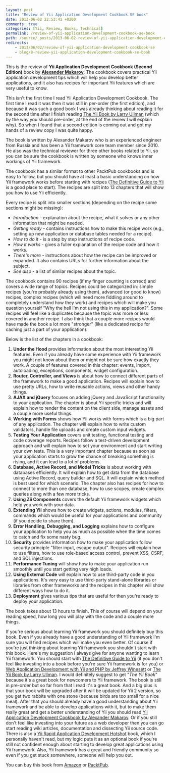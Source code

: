 ```yaml
---
layout: post
title: "Review of Yii Application Development Cookbook SE book"
date: 2013-06-02 22:53:41 +0200
comments: true
categories: [Yii, Review, Books, Technical]
permalink: /review-of-yii-application-development-cookbook-se-book
path: /source/_posts/2013-06-02-review-of-yii-application-development-cookbook-se-book.markdown
redirects:
    - 2013/06/02/review-of-yii-application-development-cookbook-se
    - blog/8-review-yii-application-development-cookbook-se-book
---
```


This is the review of **Yii Application Development Cookbook (Second Edition)** book by **[Alexander Makarov][alexander-makarov-homepage]**. The cookbook covers practical Yii application development tips which will help you develop better applications, and it also has recipes for important Yii features which are very useful to know.

<!-- more -->

This isn't the first time I read Yii Application Development Cookbook. The first time I read it was then it was still in per-order (the first edition), and because it was such a good book I was already thinking about reading it for the second time after I finish reading [The Yii Book by Larry Ullman][yii-book-homepage] (which by the way you should pre-order, at the end of the review I will explain why). So when I found that a second edition is coming out and got my hands of a review copy I was quite happy.

The book is written by Alexander Makarov who is an experienced engineer from Russia and has been a Yii framework core team member since 2010. He also was the technical reviewer for three other books related to Yii, so you can be sure the cookbook is written by someone who knows inner workings of Yii framework.

The cookbook has a similar format to other PacktPub cookbooks and is easy to follow, but you should have at least a basic understanding on how Yii framework works before starting with recipes ([The Definitive Guide to Yii][yii-guide-page] is a good place to start). The recipes are split into 13 chapters that will show you how to use Yii efficiently.

Every recipe is split into smaller sections (depending on the recipe some sections might be missing):

* *Introduction* - explanation about the recipe, what it solves or any other information that might be needed.
* *Getting ready* - contains instructions how to make this recipe work (e.g., setting up new application or database tables needed for a recipe).
* *How to do it* - is a step by step instructions of recipe code.
* *How it works* - gives a fuller explanation of the recipe code and how it works.
* *There's more* - instructions about how the recipe can be improved or expanded. It also contains URLs for further information about the subject.
* *See also* - a list of similar recipes about the topic.

The cookbook contains 90 recipes (if my finger counting is correct) and covers a wide range of topics. Recipes could be categorized in: simple recipes (you're probably already using them), advanced (or good to know) recipes, complex recipes (which will need more fiddling around to completely understand how they work) and recipes which will make you question yourself "Why the hell I'm not using this in my application?". Some recipes will feel like a duplicates because the topic was more or less covered in another recipe. I also think that a couple more recipes would have made the book a lot more "stronger" (like a dedicated recipe for caching just a part of your application).

Below is the list of the chapters in a cookbook:

1. **Under the Hood** provides information about the most interesting Yii features. Even if you already have some experience with Yii framework you might not know about them or might not be sure how exactly they work. A couple of features covered in this chapter: events, import, autoloading, exceptions, components, widget configuration.
2. **Router, Controller, and Views** is about how to connect different parts of the framework to make a good application. Recipes will explain how to use pretty URLs, how to write reusable actions, views and other handy things.
3. **AJAX and jQuery** focuses on adding jQuery and JavaScript functionality to your application. The chapter is about Yii specific tricks and will explain how to render the content on the client side, manage assets and a couple more useful things.
4. **Working with Forms** shows how Yii works with forms which is a big part of any application. The chapter will explain how to write custom validators, handle file uploads and create custom input widgets.
5. **Testing Your Application** covers unit testing, functional testing and code coverage reports. Recipes follow a test-driven development approach and will explain how to set your environment and start writing your own tests. This is a very important chapter because as soon as your application starts to grow the chance of breaking something is rising, and it can lead to a lot of problems.
6. **Database, Active Record, and Model Tricks** is about working with databases efficiently. It will explain how to get data from the database using Active Record, query builder and SQL. It will explain which method is best used for which scenario. The chapter also has recipes for how to connect to more than one database, how to use scopes, create complex queries along with a few more tricks.
7. **Using Zii Components** covers the default Yii framework widgets which help you work with your data.
8. **Extending Yii** shows how to create widgets, actions, modules, filters, commands which would be useful for your applications and community (if you decide to share them).
9. **Error Handling, Debugging, and Logging** explains how to configure your application to help you as much as possible when the time comes to catch and fix some nasty bug.
10. **Security** provides information how to make your application follow security principle "filter input, escape output". Recipes will explain how to use filters, how to use role-based access control, prevent XSS, CSRF, and SQL injections.
11. **Performance Tuning** will show how to make your application run smoothly until you start getting very high loads.
12. **Using External Code** will explain how to use third-party code in you applications. It's very easy to use third-party stand-alone libraries or libraries from other frameworks and the recipes in this chapter will show different ways how to do it.
13. **Deployment** gives various tips that are useful for then you're ready to deploy your application.

The book takes about 13 hours to finish. This of course will depend on your reading speed, how long you will play with the code and a couple more things.

If you're serious about learning Yii framework you should definitely buy this book. Even if you already have a good understanding of Yii framework I'm sure you will find recipes which will make you even better. Of course if you're just thinking about learning Yii framework you shouldn't start with this book. Here's my suggestion I always give for anyone wanting to learn Yii framework. You should start with [The Definitive Guide to Yii][yii-guide-page] (if you don't feel like investing into a book before you're sure Yii framework is for you) or [Web Application Development with Yii and PHP by Jeffrey Winesett][amazon-buy-yii-app-development] or [The Yii Book by Larry Ullman][yii-book-homepage]. I would definitely suggest to get "*The Yii Book*" because it's a great book for newcomers to Yii framework. The book is still in pre-order but so far from that I read it's a great book. And a big plus is that your book will be upgraded after it will be updated for Yii 2 version, so you get two rabbits with one stone (because birds are too small for a nice meal). After that you should already have a good understanding about Yii framework and be able to develop applications with it, but to make them really great and get a better understanding of Yii you should read [Yii Application Development Cookbook by Alexander Makarov][amazon-buy-yii-cookbook]. Or if you still don't feel like investing into your future as a web developer then you can go start reading wiki articles, documentation and dissecting Yii source code. There is also a [Yii Rapid Application Development Hotshot][amazon-buy-yii-hotshot] book, which I personally haven't read, but my logic puts it as an optional book if you're still not confident enough about starting to develop great applications using Yii framework. Also, Yii framework has a great and friendly community so even if you get stuck somewhere, someone will help you out.

You can buy this book from [Amazon][amazon-buy-yii-cookbook] or [PacktPub][packtpub-buy-yii-cookbook].

[alexander-makarov-homepage]: http://rmcreative.ru/author
[yii-book-homepage]: http://yii.larryullman.com/index.php
[yii-guide-page]: http://www.yiiframework.com/doc/guide
[amazon-buy-yii-app-development]: http://www.amazon.com/gp/product/B00A9TUK8E/ref=as_li_ss_tl?ie=UTF8&amp;camp=1789&amp;creative=390957&amp;creativeASIN=B00A9TUK8E&amp;linkCode=as2&amp;tag=if015-20
[amazon-buy-yii-cookbook]: http://www.amazon.com/gp/product/B00BKZHDGS/ref=as_li_ss_tl?ie=UTF8&amp;camp=1789&amp;creative=390957&amp;creativeASIN=B00BKZHDGS&amp;linkCode=as2&amp;tag=if015-20
[amazon-buy-yii-hotshot]: http://www.amazon.com/gp/product/B00ATYE3WI/ref=as_li_ss_tl?ie=UTF8&amp;camp=1789&amp;creative=390957&amp;creativeASIN=B00ATYE3WI&amp;linkCode=as2&amp;tag=if015-20
[packtpub-buy-yii-cookbook]: http://www.packtpub.com/yii-application-development-cookbook-2nd-edition/book
